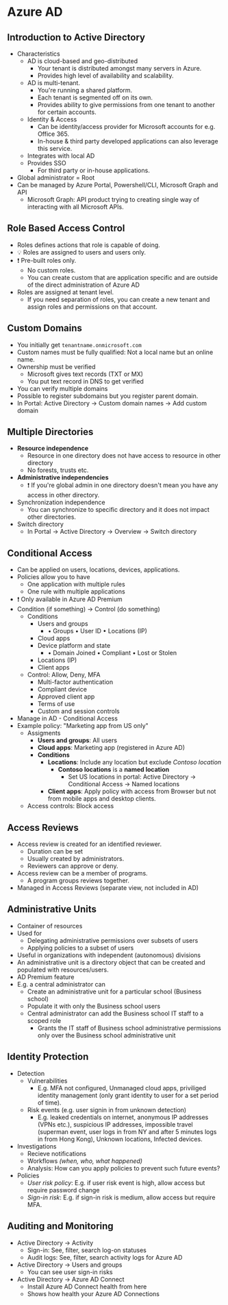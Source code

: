 # Azure AD

## Introduction to Active Directory

- Characteristics
  - AD is cloud-based and geo-distributed
    - Your tenant is distributed amongst many servers in Azure.
    - Provides high level of availability and scalability.
  - AD is multi-tenant.
    - You're running a shared platform.
    - Each tenant is segmented off on its own.
    - Provides ability to give permissions from one tenant to another for certain accounts.
  - Identity & Access
    - Can be identity/access provider for Microsoft accounts for e.g. Office 365.
    - In-house & third party developed applications can also leverage this service.
  - Integrates with local AD
  - Provides SSO
    - For third party or in-house applications.
- Global administrator = Root
- Can be managed by Azure Portal, Powershell/CLI, Microsoft Graph and API
  - Microsoft Graph: API product trying to creating single way of interacting with all Microsoft APIs.

## Role Based Access Control

- Roles defines actions that role is capable of doing.
- 💡 Roles are assigned to users and users only.
- ❗ Pre-built roles only.
  - No custom roles.
  - You can create custom that are application specific and are outside of the direct administration of Azure AD
- Roles are assigned at tenant level.
  - If you need separation of roles, you can create a new tenant and assign roles and permissions on that account.

## Custom Domains

- You initially get `tenantname.onmicrosoft.com`
- Custom names must be fully qualified: Not a local name but an online name.
- Ownership must be verified
  - Microsoft gives text records (TXT or MX)
  - You put text record in DNS to get verified
- You can verify multiple domains
- Possible to register subdomains but you register parent domain.
- In Portal: Active Directory → Custom domain names → Add custom domain

## Multiple Directories

- **Resource independence**
  - Resource in one directory does not have access to resource in other directory
  - No forests, trusts etc.
- **Administrative independencies**
  - ❗ If you're global admin in one directory doesn't mean you have any access in other directory.
- Synchronization independence
  - You can synchronize to specific directory and it does not impact other directories.
- Switch directory
  - In Portal → Active Directory → Overview → Switch directory

## Conditional Access

- Can be applied on users, locations, devices, applications.
- Policies allow you to have
  - One application with multiple rules
  - One rule with multiple applications
- ❗ Only available in Azure AD Premium
- Condition (if something) → Control (do something)
  - Conditions
    - Users and groups
      - • Groups • User ID • Locations (IP)
    - Cloud apps
    - Device platform and state
      - • Domain Joined • Compliant • Lost or Stolen
    - Locations (IP)
    - Client apps
  - Control: Allow, Deny, MFA
    - Multi-factor authentication
    - Compliant device
    - Approved client app
    - Terms of use
    - Custom and session controls
- Manage in AD - Conditional Access
- Example policy: "Marketing app from US only"
  - Assigments
    - **Users and groups**: All users
    - **Cloud apps**: Marketing app (registered in Azure AD)
    - **Conditions**
      - **Locations**: Include any location but exclude *Contoso location*
        - **Contoso locations** is a **named location**
          - Set US locations in portal: Active Directory → Conditional Access → Named locations
      - **Client apps**: Apply policy with access from Browser but not from mobile apps and desktop clients.
  - Access controls: Block access

## Access Reviews

- Access review is created for an identified reviewer.
  - Duration can be set
  - Usually created by administrators.
  - Reviewers can approve or deny.
- Access review can be a member of programs.
  - A program groups reviews together.
- Managed in Access Reviews (separate view, not included in AD)

## Administrative Units

- Container of resources
- Used for
  - Delegating administrative permissions over subsets of users
  - Applying policies to a subset of users
- Useful in organizations with independent (autonomous) divisions
- An administrative unit is a directory object that can be created and populated with resources/users.
- AD Premium feature
- E.g. a central administrator can
  - Create an administrative unit for a particular school (Business school)
  - Populate it with only the Business school users
  - Central administrator can add the Business school IT staff to a scoped role
    - Grants the IT staff of Business school administrative permissions only over the Business school administrative unit

## Identity Protection

- Detection
  - Vulnerabilities
    - E.g. MFA not configured, Unmanaged cloud apps, priviliged identity management (only grant identity to user for a set period of time).
  - Risk events (e.g. user signin in from unknown detection)
    - E.g. leaked credentials on internet, anonymous IP addresses (VPNs etc.), suspicious IP addresses, impossible travel (superman event, user logs in from NY and after 5 minutes logs in from Hong Kong), Unknown locations, Infected devices.
- Investigations
  - Recieve notifications
  - Workflows *(when, who, what happened)*
  - Analysis: How can you apply policies to prevent such future events?
- Policies
  - *User risk policy*: E.g. if user risk event is high, allow access but require password change
  - *Sign-in risk*: E.g. if sign-in risk is medium, allow access but require MFA.

## Auditing and Monitoring

- Active Directory → Activity
  - Sign-in: See, filter, search log-on statuses
  - Audit logs: See, filter, search activity logs for Azure AD
- Active Directory → Users and groups
  - You can see user sign-in risks
- Active Directory → Azure AD Connect
  - Install Azure AD Connect health from here
  - Shows how health your Azure AD Connections
